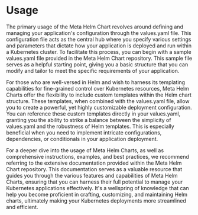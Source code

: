 # Usage

The primary usage of the Meta Helm Chart revolves around defining and managing your application's configuration through the values.yaml file. This configuration file acts as the central hub where you specify various settings and parameters that dictate how your application is deployed and run within a Kubernetes cluster. To facilitate this process, you can begin with a sample values.yaml file provided in the Meta Helm Chart repository. This sample file serves as a helpful starting point, giving you a basic structure that you can modify and tailor to meet the specific requirements of your application.

For those who are well-versed in Helm and wish to harness its templating capabilities for fine-grained control over Kubernetes resources, Meta Helm Charts offer the flexibility to include custom templates within the Helm chart structure. These templates, when combined with the values.yaml file, allow you to create a powerful, yet highly customizable deployment configuration. You can reference these custom templates directly in your values.yaml, granting you the ability to strike a balance between the simplicity of values.yaml and the robustness of Helm templates. This is especially beneficial when you need to implement intricate configurations, dependencies, or conditionals in your application deployment.

For a deeper dive into the usage of Meta Helm Charts, as well as comprehensive instructions, examples, and best practices, we recommend referring to the extensive documentation provided within the Meta Helm Chart repository. This documentation serves as a valuable resource that guides you through the various features and capabilities of Meta Helm Charts, ensuring that you can harness their full potential to manage your Kubernetes applications effectively. It's a wellspring of knowledge that can help you become proficient in crafting, customizing, and maintaining Helm charts, ultimately making your Kubernetes deployments more streamlined and efficient.
